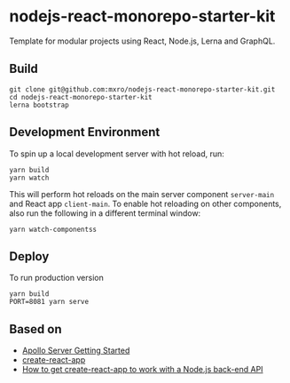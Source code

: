 # nodejs-react-monorepo-starter-kit

Template for modular projects using React, Node.js, Lerna and GraphQL.

## Build

```
git clone git@github.com:mxro/nodejs-react-monorepo-starter-kit.git
cd nodejs-react-monorepo-starter-kit
lerna bootstrap
```

## Development Environment

To spin up a local development server with hot reload, run:

```
yarn build
yarn watch
```

This will perform hot reloads on the main server component `server-main` and React app `client-main`. To enable hot reloading on other components, also run the following in a different terminal window:

```
yarn watch-componentss
```

## Deploy

To run production version

```
yarn build
PORT=8081 yarn serve
```

## Based on

- [Apollo Server Getting Started](https://www.apollographql.com/docs/apollo-server/getting-started.html)
- [create-react-app](https://github.com/facebook/create-react-app)
- [How to get create-react-app to work with a Node.js back-end API](https://medium.freecodecamp.org/how-to-make-create-react-app-work-with-a-node-backend-api-7c5c48acb1b0)

